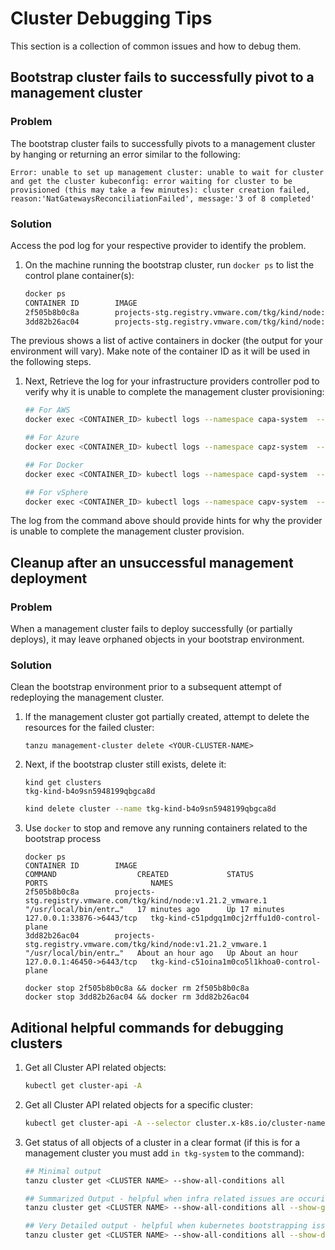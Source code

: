 # Cluster Debugging Tips

This section is a collection of common issues and how to debug them.

## Bootstrap cluster fails to successfully pivot to a management cluster

### Problem

The bootstrap cluster fails to successfully pivots to a management cluster by
hanging or returning an error similar to the following:

```shell
Error: unable to set up management cluster: unable to wait for cluster and get the cluster kubeconfig: error waiting for cluster to be provisioned (this may take a few minutes): cluster creation failed, reason:'NatGatewaysReconciliationFailed', message:'3 of 8 completed'
```

### Solution

Access the pod log for your respective provider to identify the problem.

1. On the machine running the bootstrap cluster, run `docker ps` to list the
   control plane container(s):

    ```sh
    docker ps
    CONTAINER ID        IMAGE                                                             COMMAND                  CREATED             STATUS              PORTS                       NAMES
    2f505b8b0c8a        projects-stg.registry.vmware.com/tkg/kind/node:v1.21.2_vmware.1   "/usr/local/bin/entr…"   17 minutes ago      Up 17 minutes       127.0.0.1:33876->6443/tcp   tkg-kind-c51pdgq1m0cj2rffu1d0-control-plane
    3dd82b26ac04        projects-stg.registry.vmware.com/tkg/kind/node:v1.21.2_vmware.1   "/usr/local/bin/entr…"   About an hour ago   Up About an hour    127.0.0.1:46450->6443/tcp   tkg-kind-c51oina1m0co5l1khoa0-control-plane
    ```

The previous shows a list of active containers in docker (the output for your
environment will vary). Make note of the container ID as it will be used in the
following steps.

1. Next, Retrieve the log for your infrastructure providers controller pod to verify why it is unable to complete
   the management cluster provisioning:

   ```sh
   ## For AWS
   docker exec <CONTAINER_ID> kubectl logs --namespace capa-system  --selector cluster.x-k8s.io/provider=infrastructure-aws,control-plane=controller-manager -c manager--kubeconfig /etc/kubernetes/admin.conf

   ## For Azure
   docker exec <CONTAINER_ID> kubectl logs --namespace capz-system  --selector cluster.x-k8s.io/provider=infrastructure-azure,control-plane=controller-manager -c manager--kubeconfig /etc/kubernetes/admin.conf

   ## For Docker
   docker exec <CONTAINER_ID> kubectl logs --namespace capd-system  --selector cluster.x-k8s.io/provider=infrastructure-docker,control-plane=controller-manager -c manager--kubeconfig /etc/kubernetes/admin.conf

   ## For vSphere
   docker exec <CONTAINER_ID> kubectl logs --namespace capv-system  --selector cluster.x-k8s.io/provider=infrastructure-vsphere,control-plane=controller-manager -c manager--kubeconfig /etc/kubernetes/admin.conf
   ```

The log from the command above should provide hints for why the provider is
unable to complete the management cluster provision.

## Cleanup after an unsuccessful management deployment

### Problem

When a management cluster fails to deploy successfully (or partially deploys),
it may leave orphaned objects in your bootstrap environment.

### Solution

Clean the bootstrap environment prior to a subsequent attempt of redeploying the
management cluster.

1. If the management cluster got partially created, attempt to delete the
   resources for the failed cluster:

    ```shell
    tanzu management-cluster delete <YOUR-CLUSTER-NAME>
    ```

1. Next, if the bootstrap cluster still exists, delete it:

    ```shell
    kind get clusters
    tkg-kind-b4o9sn5948199qbgca8d
    ```

    ```sh
    kind delete cluster --name tkg-kind-b4o9sn5948199qbgca8d
    ```

1. Use `docker` to stop and remove any running containers related to the
   bootstrap process

    ```shell
    docker ps
    CONTAINER ID        IMAGE                                                             COMMAND                  CREATED             STATUS              PORTS                       NAMES
    2f505b8b0c8a        projects-stg.registry.vmware.com/tkg/kind/node:v1.21.2_vmware.1   "/usr/local/bin/entr…"   17 minutes ago      Up 17 minutes       127.0.0.1:33876->6443/tcp   tkg-kind-c51pdgq1m0cj2rffu1d0-control-plane
    3dd82b26ac04        projects-stg.registry.vmware.com/tkg/kind/node:v1.21.2_vmware.1   "/usr/local/bin/entr…"   About an hour ago   Up About an hour    127.0.0.1:46450->6443/tcp   tkg-kind-c51oina1m0co5l1khoa0-control-plane
    ```

    ```shell
    docker stop 2f505b8b0c8a && docker rm 2f505b8b0c8a
    docker stop 3dd82b26ac04 && docker rm 3dd82b26ac04
    ```

## Aditional helpful commands for debugging clusters

1. Get all Cluster API related objects:

   ```sh
   kubectl get cluster-api -A
   ```

1. Get all Cluster API related objects for a specific cluster:

   ```sh
   kubectl get cluster-api -A --selector cluster.x-k8s.io/cluster-name=<CLUSTER NAME> -o wide
   ```

1. Get status of all objects of a cluster in a clear format (if this is for a management cluster you must add `in tkg-system` to the command):

   ```sh
   ## Minimal output
   tanzu cluster get <CLUSTER NAME> --show-all-conditions all

   ## Summarized Output - helpful when infra related issues are occuring
   tanzu cluster get <CLUSTER NAME> --show-all-conditions all --show-group-members

   ## Very Detailed output - helpful when kubernetes bootstrapping issues are occuring
   tanzu cluster get <CLUSTER NAME> --show-all-conditions all --show-details --show-group-members
   ```
